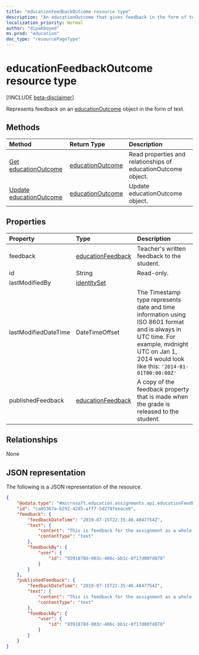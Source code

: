 ```yaml
---
title: "educationFeedbackOutcome resource type"
description: "An educationOutcome that gives feedback in the form of text"
localization_priority: Normal
author: "dipakboyed"
ms.prod: "education"
doc_type: "resourcePageType"
---
```


# educationFeedbackOutcome resource type

[!INCLUDE [beta-disclaimer](../../includes/beta-disclaimer.md)]

Represents feedback on an [educationOutcome](educationoutcome.md) object in the form of text. 

## Methods

| Method       | Return Type | Description |
|:-------------|:------------|:------------|
| [Get educationOutcome](../api/educationoutcome-get.md) | [educationOutcome](educationoutcome.md) | Read properties and relationships of educationOutcome object. |
| [Update educationOutcome](../api/educationoutcome-update.md) | [educationOutcome](educationoutcome.md) | Update educationOutcome object. |

## Properties

| Property     | Type        | Description |
|:-------------|:------------|:------------|
|feedback|[educationFeedback](educationfeedback.md)|Teacher's written feedback to the student.|
|id|String| Read-only.|
|lastModifiedBy|[identitySet](identityset.md)||
|lastModifiedDateTime|DateTimeOffset|The Timestamp type represents date and time information using ISO 8601 format and is always in UTC time. For example, midnight UTC on Jan 1, 2014 would look like this: `'2014-01-01T00:00:00Z'`|
|publishedFeedback|[educationFeedback](educationfeedback.md)|A copy of the feedback property that is made when the grade is released to the student.|

## Relationships

None

## JSON representation

The following is a JSON representation of the resource.

<!-- {
  "blockType": "resource",
  "optionalProperties": [

  ],
  "@odata.type": "microsoft.graph.educationFeedbackOutcome",
  "baseType": "",
  "keyProperty": "id"
}-->

```json
{
    "@odata.type": "#microsoft.education.assignments.api.educationFeedbackOutcome",
    "id": "ca05367a-b292-42d5-aff7-5d279feeace8",
    "feedback": {
        "feedbackDateTime": "2019-07-15T22:35:46.4847754Z",
        "text": {
            "content": "This is feedback for the assignment as a whole.",
            "contentType": "text"
        },
        "feedbackBy": {
            "user": {
                "id": "9391878d-903c-406c-bb1c-0f17d00fd878"
            }
        }
    },
    "publishedFeedback": {
        "feedbackDateTime": "2019-07-15T22:35:46.4847754Z",
        "text": {
            "content": "This is feedback for the assignment as a whole.",
            "contentType": "text"
        },
        "feedbackBy": {
            "user": {
                "id": "9391878d-903c-406c-bb1c-0f17d00fd878"
            }
        }
    }
}
```

<!-- uuid: 16cd6b66-4b1a-43a1-adaf-3a886856ed98
2019-02-04 14:57:30 UTC -->
<!-- {
  "type": "#page.annotation",
  "description": "educationFeedbackOutcome resource",
  "keywords": "",
  "section": "documentation",
  "tocPath": ""
}-->